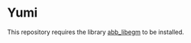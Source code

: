 # Yumi

This repository requires the library [abb_libegm](https://github.com/ros-industrial/abb_libegm) to be installed.
